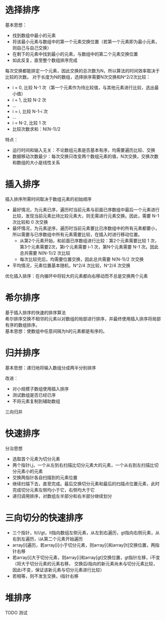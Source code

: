 # 选择排序
基本思想：
- 找到数组中最小的元素
- 将该最小元素与数组中的第一个元素交换位置（若第一个元素即为最小元素，则自己与自己交换）
- 在剩下的元素中找到最小的元素，与数组中的第二个元素交换位置
- 如此反复，直至整个数组排序完成

每次交换都能排定一个元素，因此交换的总次数为N，所以算法的时间效率取决于比较的次数。
对于长度为N的数组，选择排序需要N次交换和N^2/2次比较：
- i = 0, 比较 N-1 次（第一个元素作为待比较值，与其他元素进行比较，选出最小值）
- i = 1, 比较 N-2 次
- ...
- i = i, 比较 N-1-i 次
- ...
- i = N-2, 比较 1 次
- 比较次数求和：N(N-1)/2


特点：
- 运行时间和输入无关：不论数组元素是否基本有序，均需要遍历比较、交换
- 数据移动次数最少：每次交换只改变两个数组元素的值，N次交换，交换次数和数组的大小是线性关系


# 插入排序
插入排序所需时间取决于数组元素的初始顺序
- 最好情况，为元素已序，遍历时当前元素与前面已序数组中最后一个元素进行比较，发现当前元素比待比较元素大，则无需进行元素交换。因此，需要 N-1 次比较和 0 次交换
- 最坏情况，为元素逆序，遍历时当前元素要比已序数组中的所有元素都要小，所以需要与已序数组中所有元素需要比较，在插入时进行移动位置。
    - 从第2个元素开始，和前面已序数组进行比较：第2个元素需要比较 1 次，第3个元素需要2次，第i个元素需要 i-1 次，第N个元素需要 N-1 次。因此总共需要 N(N-1)/2 次比较
    - 每次比较完后，均需要位置交换，因此总共需要 N(N-1)/2 次交换
- 平均情况，元素位置基本随机，N^2/4 次比较，N^2/4 次交换

优化插入排序：在内循环中将较大的元素都向右移动而不总是交换两个元素


# 希尔排序
基于插入排序的快速的排序算法    
希尔排序交换不相邻的元素以对数组的局部进行排序，并最终使用插入排序将局部有序的数组排序。    
基本思想：使数组中任意间隔为h的元素都是有序的。

# 归并排序
基本思想：递归地将输入数组分成两半分别排序     

改进：
- 对小规模子数组使用插入排序
- 测试数组是否已经已序
- 不将元素复制到辅助数组

三向归并

# 快速排序
分治思想    
- 选取首个元素为切分元素
- 两个指针i,j，一个从左到右扫描比切分元素大的元素，一个从右到左扫描比切分元素小的元素
- 交换两指针各自扫描到的元素位置
- 继续扫描下去，直至完成。最后交换切分元素和最后的扫描点位置元素，此时完成切分元素左侧均小于它，右侧均大于它
- 递归调用排序，对数组左半部分和右半部分继续划分

# 三向切分的快速排序
- 三个指针，lt/i/gt，lt指向数组左侧元素，从左到右遍历，gt指向右侧元素，从右到左遍历，i从第二个元素开始遍历
- array[i]遍历，若array[i]小于切分元素，则array[i]和array[lt]交换位置，两指针右移
- 若array[i]大于切分元素，则array[i]和array[gt]交换位置，gt指针左移，i不变（将大于切分元素的元素右移，
交换后i指向的新元素尚未与切分元素比较，因此i不变，保证该新元素与切分元素进行比较）
- 若相等，则不发生交换，i指针右移

# 堆排序
TODO
测试
